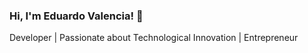 ### Hi, I'm Eduardo Valencia! 👋

Developer | Passionate about Technological Innovation | Entrepreneur
